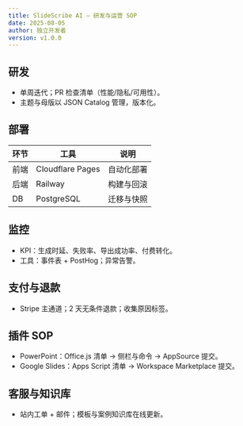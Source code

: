 ```yaml
---
title: SlideScribe AI — 研发与运营 SOP
date: 2025-08-05
author: 独立开发者
version: v1.0.0
---
```


## 研发

- 单周迭代；PR 检查清单（性能/隐私/可用性）。
- 主题与母版以 JSON Catalog 管理，版本化。

## 部署

| 环节 | 工具 | 说明 |
|---|---|---|
| 前端 | Cloudflare Pages | 自动化部署 |
| 后端 | Railway | 构建与回滚 |
| DB | PostgreSQL | 迁移与快照 |

## 监控

- KPI：生成时延、失败率、导出成功率、付费转化。
- 工具：事件表 + PostHog；异常告警。

## 支付与退款

- Stripe 主通道；2 天无条件退款；收集原因标签。

## 插件 SOP

- PowerPoint：Office.js 清单 → 侧栏与命令 → AppSource 提交。
- Google Slides：Apps Script 清单 → Workspace Marketplace 提交。

## 客服与知识库

- 站内工单 + 邮件；模板与案例知识库在线更新。

